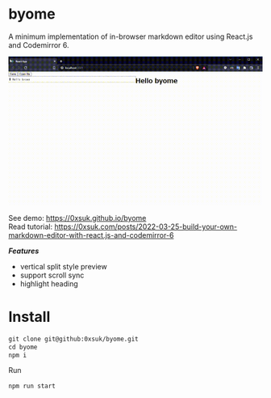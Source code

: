 # byome
A minimum implementation of in-browser markdown editor using React.js and Codemirror 6.

![GIF](./byome_alpha.gif)

See demo: https://0xsuk.github.io/byome  
Read tutorial: https://0xsuk.com/posts/2022-03-25-build-your-own-markdown-editor-with-react.js-and-codemirror-6  

***Features***
* vertical split style preview
* support scroll sync
* highlight heading

# Install

```
git clone git@github:0xsuk/byome.git
cd byome
npm i
```

Run

```
npm run start
```

